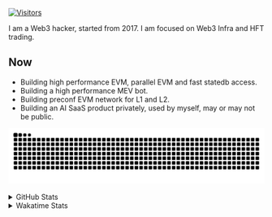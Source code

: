 <!-- markdownlint-disable MD041 MD010 MD033 -->
[![Visitors](https://api.visitorbadge.io/api/daily?path=Akagi201%2FAkagi201&label=Visitors%20Today&countColor=%2337d67a)](https://visitorbadge.io/status?path=Akagi201%2FAkagi201)

I am a Web3 hacker, started from 2017. I am focused on Web3 Infra and HFT trading.

## Now

* Building high performance EVM, parallel EVM and fast statedb access.
* Building a high performance MEV bot.
* Building preconf EVM network for L1 and L2.
* Building an AI SaaS product privately, used by myself, may or may not be public.

[![github contribution grid snake animation](https://raw.githubusercontent.com/Akagi201/Akagi201/output/github-contribution-grid-snake.svg#gh-light-mode-only)](https://github.com/Akagi201)

<details>
<summary>GitHub Stats</summary>
  <a href="https://github.com/Akagi201"><img alt="Profile Detail" src="https://raw.githubusercontent.com/Akagi201/Akagi201/master/profile-summary-card-output/dracula/0-profile-details.svg" /></a>
  <a href="https://github.com/Akagi201"><img alt="Github Stats" src="https://raw.githubusercontent.com/Akagi201/Akagi201/master/profile-summary-card-output/dracula/3-stats.svg" /></a>
  <a href="https://github.com/Akagi201"><img alt="Lang By Commits" src="https://raw.githubusercontent.com/Akagi201/Akagi201/master/profile-summary-card-output/dracula/2-most-commit-language.svg" /></a>
</details>

<details>
<summary>Wakatime Stats</summary>
<br>

<!--START_SECTION:waka-->

```txt
From: 05 December 2024 - To: 12 December 2024

Total Time: 48 hrs 30 mins

Rust               20 hrs 51 mins  ██████████▓░░░░░░░░░░░░░░   43.00 %
Other              18 hrs 8 mins   █████████▒░░░░░░░░░░░░░░░   37.39 %
sh                 4 hrs 4 mins    ██░░░░░░░░░░░░░░░░░░░░░░░   08.39 %
TOML               2 hrs 11 mins   █░░░░░░░░░░░░░░░░░░░░░░░░   04.53 %
Python             39 mins         ▒░░░░░░░░░░░░░░░░░░░░░░░░   01.35 %
Markdown           36 mins         ▒░░░░░░░░░░░░░░░░░░░░░░░░   01.27 %
TypeScript         28 mins         ▒░░░░░░░░░░░░░░░░░░░░░░░░   00.99 %
Jupyter Notebook   22 mins         ▒░░░░░░░░░░░░░░░░░░░░░░░░   00.77 %
XML                14 mins         ░░░░░░░░░░░░░░░░░░░░░░░░░   00.49 %
HTML               14 mins         ░░░░░░░░░░░░░░░░░░░░░░░░░   00.49 %
```

<!--END_SECTION:waka-->

</details>

